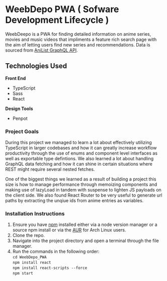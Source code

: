 # WeebDepo PWA ( Sofware Development Lifecycle )

WeebDeepo is a PWA for finding detailed information on anime series, movies and music videos that impliments a feature rich search page with the aim of letting users find new series and recommendations. Data is sourced from [AniList GraphQL API](https://github.com/AniList/ApiV2-GraphQL-Docs).

## Technologies Used

**Front End**

- TypeScript
- Sass
- React

**Design Tools**

- Penpot

### Project Goals

During this project we managed to learn a lot about effectively utilizing TypeScript in larger codebases and how it can greatly increase workflow productivity through the use of enums and component level interfaces as well as exportable type defintions. We also learned a lot about handling GraphQL data fetching and how it can shine in certain situations where REST might require several nested fetches.

One of the biggest things we learned as a result of building a project this size is how to manage performance through memoizing components and making use of lazyLoad in tandem with suspense to lighten JS payloads on the client side. We also found React Router to be very useful to generate url paths by extracting the unqiue ids from anime entries as variables.

### Installation Instructions

1. Ensure you have [npm](https://docs.npmjs.com/downloading-and-installing-node-js-and-npm) installed either via a node version manager or a source npm install or via the [AUR](https://archlinux.org/packages/community/any/npm/) for Arch Linux users.
2. Clone the repo.
3. Navigate into the project directory and open a terminal through the file manager.
4. Run the commands in the following order:  
`cd WeebDepo_PWA`  
`npm install react`  
`npm install react-scripts --force`  
`npm start` 
